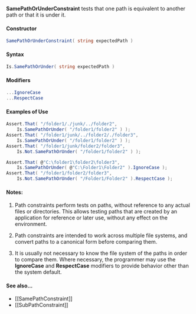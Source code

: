 **SamePathOrUnderConstraint** tests that one path is equivalent to another path or that it is under it.

#### Constructor

```C#
SamePathOrUnderConstraint( string expectedPath )
```

#### Syntax

```C#
Is.SamePathOrUnder( string expectedPath )
```

#### Modifiers

```C#
...IgnoreCase
...RespectCase
```

#### Examples of Use

```C#
Assert.That( "/folder1/./junk/../folder2", 
	Is.SamePathOrUnder( "/folder1/folder2" ) );
Assert.That( "/folder1/junk/../folder2/./folder3",
	Is.SamePathOrUnder( "/folder1/folder2" ) );
Assert.That( "/folder1/junk/folder2/folder3",
	Is.Not.SamePathOrUnder( "/folder1/folder2" ) );

Assert.That( @"C:\folder1\folder2\folder3",
	Is.SamePathOrUnder( @"C:\Folder1\Folder2" ).IgnoreCase );
Assert.That( "/folder1/folder2/folder3",
	Is.Not.SamePathOrUnder( "/Folder1/Folder2" ).RespectCase );
```

#### Notes:

1. Path constraints perform tests on paths, without reference to any
actual files or directories. This allows testing paths that are
created by an application for reference or later use, without 
any effect on the environment.
   
2. Path constraints are intended to work across multiple file systems,
and convert paths to a canonical form before comparing them. 

3. It is usually not necessary to know the file system of the paths
in order to compare them. Where necessary, the programmer may
use the **IgnoreCase** and **RespectCase** modifiers to provide 
behavior other than the system default.
      
#### See also...
 * [[SamePathConstraint]]
 * [[SubPathConstraint]]
